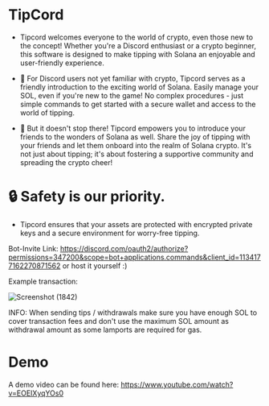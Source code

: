 # TipCord
- Tipcord welcomes everyone to the world of crypto, even those new to the concept! Whether you're a Discord enthusiast or a crypto beginner, this software is designed to make tipping with Solana an enjoyable and user-friendly experience.

- 🎉 For Discord users not yet familiar with crypto, Tipcord serves as a friendly introduction to the exciting world of Solana. Easily manage your SOL, even if you're new to the game! No complex procedures - just simple commands to get started with a secure wallet and access to the world of tipping.

- 💫 But it doesn't stop there! Tipcord empowers you to introduce your friends to the wonders of Solana as well. Share the joy of tipping with your friends and let them onboard into the realm of Solana crypto. It's not just about tipping; it's about fostering a supportive community and spreading the crypto cheer!

# 🔒 Safety is our priority. 
- Tipcord ensures that your assets are protected with encrypted private keys and a secure environment for worry-free tipping.

Bot-Invite Link: https://discord.com/oauth2/authorize?permissions=347200&scope=bot+applications.commands&client_id=1134177162270871562 or host it yourself :)

Example transaction: 

![Screenshot (1842)](https://github.com/nauriculus/TipCord/assets/24634581/1ad06f83-bd6b-487e-9981-efc457b9090d)

INFO: 
When sending tips / withdrawals make sure you have enough SOL to cover transaction fees and don't use the maximum SOL amount as withdrawal amount as some lamports are required for gas. 

# Demo
A demo video can be found here: https://www.youtube.com/watch?v=EOEIXyqYOs0
